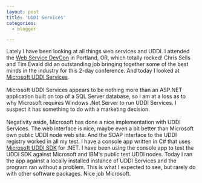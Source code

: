 ```yaml
---
layout: post
title: 'UDDI Services'
categories:
  - blogger

---
```


Lately I have been looking at all things web services and UDDI.  I attended the <a href="http://www.sellsbrothers.com/conference/">Web Service DevCon</a> in Portland, OR, which totally rocked! Chris Sells and Tim Ewald did an outstanding job bringing together some of the best minds in the industry for this 2-day conference.  And today I looked at <a href="http://www.microsoft.com/windows.NETserver/developers/default.asp">Microsoft UDDI Services</a>.
<br />
<br />Microsoft UDDI Services appears to be nothing more than an ASP.NET application built on top of a SQL Server database, so I am at a loss as to why Microsoft requires Windows .Net Server to run UDDI Services.  I suspect it has something to do with a marketing decision.
<br />
<br />Negativity aside, Microsoft has done a nice implementation with UDDI Services. The web interface is nice, maybe even a bit better than Microsoft own public UDDI node web site.  And the SOAP interface to the UDDI registry worked in all my test.  I have a console app written in C# that uses <a href="http://msdn.microsoft.com/library/default.asp?url=/nhp/Default.asp?contentid=28001204">Microsoft UDDI SDK</a> for .NET.  I have been using the console app to test the UDDI SDK against Microsoft and IBM's public test UDDI nodes.  Today I ran the app against a locally installed instance of UDDI Services and the program ran without a problem.  This is what I expected to see, but rarely do with other software packages.  Nice job Microsoft.
